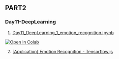 ## PART2

### Day11-DeepLearning
1. [Day11_DeepLearning_1_emotion_recognition.ipynb](https://colab.research.google.com/github/yapay-ogrenme/casgem-eu-project-training-on-data-mining/blob/main/PART2/Day11-DeepLearning/notebooks/Day11_DeepLearning_1_emotion_recognition.ipynb)

[![Open In Colab](https://colab.research.google.com/assets/colab-badge.svg)](https://colab.research.google.com/github/yapay-ogrenme/casgem-eu-project-training-on-data-mining/blob/main/PART2/Day11-DeepLearning/notebooks/Day11_DeepLearning_1_emotion_recognition.ipynb)

2. [[Application] Emotion Recognition - Tensorflow.js](https://yavuzkomecoglu.github.io/apps/emotion-recognizer-tfjs/)





